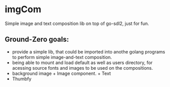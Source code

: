 # imgCom
Simple image and text composition lib on top of go-sdl2, just for fun.

## Ground-Zero goals:
* provide a simple lib, that could be imported into anothe golang programs to perform simple image-and-text composition.
* being able to mount and load default as well as users directory, for acessing source fonts and images to be used on the compositions.
* background image + Image component. + Text
* Thumbfy
